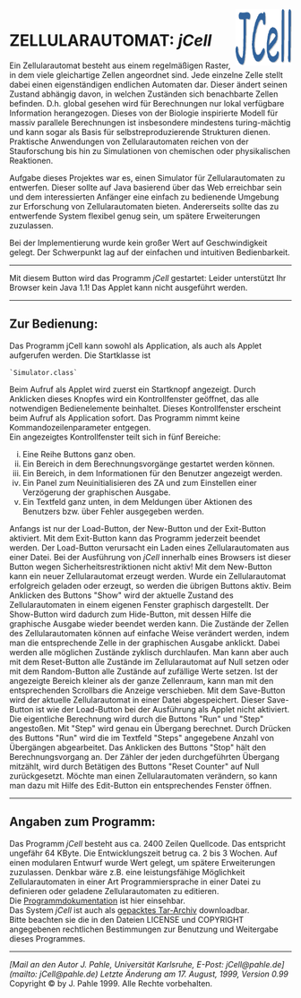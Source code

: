 <IMG ALIGN="RIGHT" ALT="Bild: jCell.gif" SRC="classes/jCell.gif" HEIGHT=100 WIDTH=100>

# ZELLULARAUTOMAT: *jCell*

Ein Zellularautomat besteht aus einem regelmäßigen Raster, in dem viele gleichartige Zellen angeordnet sind. Jede einzelne Zelle stellt dabei einen eigenständigen endlichen Automaten dar. Dieser ändert seinen Zustand abhängig davon, in welchen Zuständen sich benachbarte Zellen befinden. D.h. global gesehen wird für Berechnungen nur lokal verfügbare Information herangezogen. Dieses von der Biologie inspirierte Modell für massiv parallele Berechnungen ist insbesondere mindestens turing-mächtig und kann sogar als Basis für selbstreproduzierende Strukturen dienen. Praktische Anwendungen von Zellularautomaten reichen von der Stauforschung bis hin zu Simulationen von chemischen oder physikalischen Reaktionen.

Aufgabe dieses Projektes war es, einen Simulator für Zellularautomaten zu entwerfen. Dieser sollte auf Java basierend über das Web erreichbar sein und dem interessierten Anfänger eine einfach zu bedienende Umgebung zur Erforschung von Zellularautomaten bieten. Andererseits sollte das zu entwerfende System flexibel genug sein, um spätere Erweiterungen zuzulassen.

Bei der Implementierung wurde kein großer Wert auf Geschwindigkeit gelegt. Der Schwerpunkt lag auf der einfachen und intuitiven Bedienbarkeit.

***
Mit diesem Button wird das Programm *jCell* gestartet:
<APPLET  ALT="Applet: jCell.Simulator" CODEBASE="classes" CODE="jCell.Simulator.class" HEIGHT=30 WIDTH=250>
Leider unterstützt Ihr Browser kein Java 1.1! Das Applet kann nicht ausgeführt werden.
</APPLET>

***

## Zur Bedienung:

Das Programm jCell kann sowohl als Application, als auch als Applet aufgerufen werden. Die Startklasse ist

    `Simulator.class`

Beim Aufruf als Applet wird zuerst ein Startknopf angezeigt. Durch Anklicken dieses Knopfes wird ein Kontrollfenster geöffnet, das alle notwendigen Bedienelemente beinhaltet. Dieses Kontrollfenster erscheint beim Aufruf als Application sofort. Das Programm nimmt keine Kommandozeilenparameter entgegen.  
Ein angezeigtes Kontrollfenster teilt sich in fünf Bereiche:

<OL type=i>
<LI>Eine Reihe Buttons ganz oben.</LI>
<LI>Ein Bereich in dem Berechnungsvorgänge gestartet werden können.</LI>
<LI>Ein Bereich, in dem Informationen für den Benutzer angezeigt werden.</LI>
<LI>Ein Panel zum Neuinitialisieren des ZA und zum Einstellen einer Verzögerung der graphischen Ausgabe.</LI>
<LI>Ein Textfeld ganz unten, in dem Meldungen über Aktionen des Benutzers bzw. über Fehler ausgegeben werden.</LI>
</OL>

Anfangs ist nur der Load-Button, der New-Button und der Exit-Button aktiviert. Mit dem Exit-Button kann das Programm jederzeit beendet werden. Der Load-Button verursacht ein Laden eines Zellularautomaten aus einer Datei. Bei der Ausführung von *jCell* innerhalb eines Browsers ist dieser Button wegen Sicherheitsrestriktionen nicht aktiv! Mit dem New-Button kann ein neuer Zellularautomat erzeugt werden. Wurde ein Zellularautomat erfolgreich geladen oder erzeugt, so werden die übrigen Buttons aktiv. Beim Anklicken des Buttons "Show" wird der aktuelle Zustand des Zellularautomaten in einem eigenen Fenster graphisch dargestellt. Der Show-Button wird dadurch zum Hide-Button, mit dessen Hilfe die graphische Ausgabe wieder beendet werden kann. Die Zustände der Zellen des Zellularautomaten können auf einfache Weise verändert werden, indem man die entsprechende Zelle in der graphischen Ausgabe anklickt. Dabei werden alle möglichen Zustände  zyklisch durchlaufen. Man kann aber auch mit dem Reset-Button alle Zustände im Zellularautomat auf Null setzen oder mit dem Random-Button alle Zustände auf zufällige Werte setzen. Ist der angezeigte Bereich kleiner als der ganze Zellenraum, kann man mit den entsprechenden Scrollbars die Anzeige verschieben. Mit dem Save-Button wird der aktuelle Zellularautomat in einer Datei abgespeichert. Dieser Save-Button ist wie der Load-Button bei der Ausführung als Applet nicht aktiviert.  
Die eigentliche Berechnung wird durch die Buttons "Run" und "Step" angestoßen. Mit "Step" wird genau ein Übergang berechnet. Durch Drücken des Buttons "Run" wird die im Textfeld "Steps" angegebene Anzahl von Übergängen abgearbeitet. Das Anklicken des Buttons "Stop" hält den Berechnungsvorgang an. Der Zähler der jeden durchgeführten Übergang mitzählt, wird durch Betätigen des Buttons "Reset Counter" auf Null zurückgesetzt. Möchte man einen Zellularautomaten verändern, so kann man dazu mit Hilfe des Edit-Button ein entsprechendes Fenster öffnen.

***

## Angaben zum Programm:

Das Programm *jCell* besteht aus ca. 2400 Zeilen Quellcode. Das entspricht ungefähr 64 KByte. Die Entwicklungszeit betrug ca. 2 bis 3 Wochen. Auf einen modularen Entwurf wurde Wert gelegt, um spätere Erweiterungen zuzulassen. Denkbar wäre z.B. eine leistungsfähige Möglichkeit Zellularautomaten in einer Art Programmiersprache in einer Datei zu definieren oder geladene Zellularautomaten zu editieren.  
Die [Programmdokumentation](doc/Package-jCell.html) ist hier einsehbar.  
Das System *jCell* ist auch als [gepacktes Tar-Archiv](../jCell.tar.gz) downloadbar.  
Bitte beachten sie die in den Dateien LICENSE und COPYRIGHT angegebenen rechtlichen Bestimmungen zur Benutzung und Weitergabe dieses Programmes.

***

<ADDRESS>
[Mail an den Autor J. Pahle, Universität Karlsruhe, E-Post: jCell@pahle.de](mailto: jCell@pahle.de)  
Letzte Änderung am 17. August, 1999, Version 0.99
</ADDRESS>  
Copyright © by J. Pahle 1999. Alle Rechte vorbehalten.
